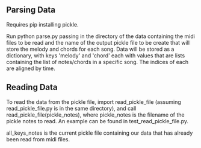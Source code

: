 ## Parsing Data

Requires pip installing pickle.

Run python parse.py passing in the directory of the data containing the midi files to be read and the name of the output pickle file to be create that will store the melody and chords for each song. Data will be stored as a dictionary, with keys 'melody' and 'chord' each with values that are lists containing the list of notes/chords in a specific song. The indices of each are aligned by time. 

## Reading Data

To read the data from the pickle file, import read_pickle_file (assuming read_pickle_file.py is in the same directory), and call read_pickle_file(pickle_notes), where pickle_notes is the filename of the pickle notes to read. An example can be found in test_read_pickle_file.py. 

all_keys_notes is the current pickle file containing our data that has already been read from midi files. 
